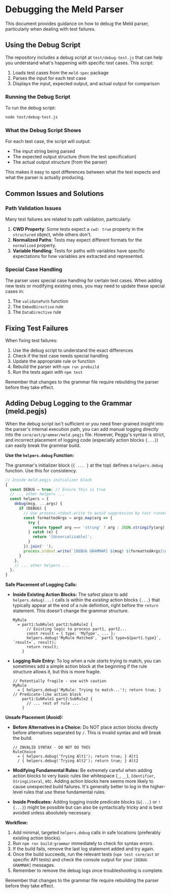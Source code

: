 # Debugging the Meld Parser

This document provides guidance on how to debug the Meld parser, particularly when dealing with test failures.

## Using the Debug Script

The repository includes a debug script at `test/debug-test.js` that can help you understand what's happening with specific test cases. This script:

1. Loads test cases from the `meld-spec` package
2. Parses the input for each test case
3. Displays the input, expected output, and actual output for comparison

### Running the Debug Script

To run the debug script:

```bash
node test/debug-test.js
```

### What the Debug Script Shows

For each test case, the script will output:
- The input string being parsed
- The expected output structure (from the test specification)
- The actual output structure (from the parser)

This makes it easy to spot differences between what the test expects and what the parser is actually producing.

## Common Issues and Solutions

### Path Validation Issues

Many test failures are related to path validation, particularly:

1. **CWD Property**: Some tests expect a `cwd: true` property in the `structured` object, while others don't.
2. **Normalized Paths**: Tests may expect different formats for the `normalized` property.
3. **Variable Handling**: Tests for paths with variables have specific expectations for how variables are extracted and represented.

### Special Case Handling

The parser uses special case handling for certain test cases. When adding new tests or modifying existing ones, you may need to update these special cases in:

1. The `validatePath` function
2. The `EmbedDirective` rule
3. The `DataDirective` rule

## Fixing Test Failures

When fixing test failures:

1. Use the debug script to understand the exact differences
2. Check if the test case needs special handling
3. Update the appropriate rule or function
4. Rebuild the parser with `npm run prebuild`
5. Run the tests again with `npm test`

Remember that changes to the grammar file require rebuilding the parser before they take effect.

## Adding Debug Logging to the Grammar (meld.pegjs)

When the debug script isn't sufficient or you need finer-grained insight into the parser's internal execution path, you can add manual logging directly into the `core/ast/grammar/meld.pegjs` file. However, Peggy's syntax is strict, and incorrect placement of logging code (especially action blocks `{...}`) can easily break the grammar build.

**Use the `helpers.debug` Function:**

The grammar's initializer block (`{ ... }` at the top) defines a `helpers.debug` function. Use this for consistency.

```javascript
// Inside meld.pegjs initializer block
{
  const DEBUG = true; // Ensure this is true
  // ... other helpers ...
  const helpers = {
    debug(msg, ...args) {
      if (DEBUG) {
        // Use process.stdout.write to avoid suppression by test runners
        const formattedArgs = args.map(arg => {
          try {
            return typeof arg === 'string' ? arg : JSON.stringify(arg);
          } catch (e) {
            return '[Unserializable]';
          }
        }).join(' ');
        process.stdout.write(`[DEBUG GRAMMAR] ${msg} ${formattedArgs}\n`);
      }
    },
    // ... other helpers ...
  };
}
```

**Safe Placement of Logging Calls:**

*   **Inside Existing Action Blocks:** The safest place to add `helpers.debug(...)` calls is within the *existing* action blocks `{...}` that typically appear at the end of a rule definition, right before the `return` statement. This doesn't change the grammar structure.

    ```pegjs
    MyRule
      = part1:SubRule1 part2:SubRule2 {
          // Existing logic to process part1, part2...
          const result = { type: 'MyType', ... };
          helpers.debug('MyRule Matched', `part1 type=${part1.type}`, `result=`, result);
          return result;
        }
    ```

*   **Logging Rule Entry:** To log when a rule *starts* trying to match, you can sometimes add a simple action block at the beginning if the rule structure allows it, but this is more fragile.

    ```pegjs
    // Potentially fragile - use with caution
    MyRule
      = { helpers.debug('MyRule: Trying to match...'); return true; } // Predicate-like action block
        part1:SubRule1 part2:SubRule2 {
          // ... rest of rule ...
        }
    ```

**Unsafe Placement (Avoid):**

*   **Before Alternatives in a Choice:** Do NOT place action blocks directly before alternatives separated by `/`. This is invalid syntax and will break the build.

    ```pegjs
    // INVALID SYNTAX - DO NOT DO THIS
    RuleChoice
      = { helpers.debug('Trying Alt1'); return true; } Alt1
      / { helpers.debug('Trying Alt2'); return true; } Alt2
    ```

*   **Modifying Fundamental Rules:** Be extremely careful when adding action blocks to very basic rules like whitespace (`_`, `__`), `Identifier`, `StringLiteral`, etc. Adding action blocks here seems more likely to cause unexpected build failures. It's generally better to log in the higher-level rules that *use* these fundamental rules.

*   **Inside Predicates:** Adding logging inside predicate blocks (`&{...}` or `!{...}`) might be possible but can also be syntactically tricky and is best avoided unless absolutely necessary.

**Workflow:**

1.  Add minimal, targeted `helpers.debug` calls in safe locations (preferably existing action blocks).
2.  Run `npm run build:grammar` immediately to check for syntax errors.
3.  If the build fails, remove the last log statement added and try again.
4.  Once the build succeeds, run the relevant tests (`npm test core/ast` or specific API tests) and check the console output for your `[DEBUG GRAMMAR]` messages.
5.  Remember to remove the debug logs once troubleshooting is complete.

Remember that changes to the grammar file require rebuilding the parser before they take effect. 